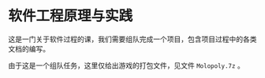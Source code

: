 # 软件工程原理与实践

这是一门关于软件过程的课，我们需要组队完成一个项目，包含项目过程中的各类文档的编写。

由于这是一个组队任务，这里仅给出游戏的打包文件，见文件 `Molopoly.7z` 。